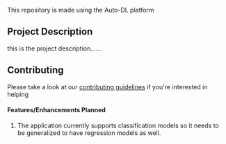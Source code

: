 
This repository is made using the Auto-DL platform
## Project Description
this is the project description......
## Contributing
Please take a look at our [contributing guidelines](CONTRIBUTING.md) if you're interested in helping
#### Features/Enhancements Planned
1. The application currently supports classification models so it needs to be generalized to have regression models as well.
